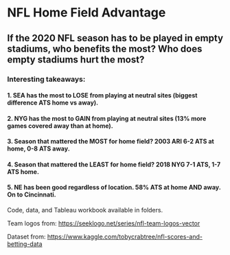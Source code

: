 # NFL Home Field Advantage

## If the 2020 NFL season has to be played in empty stadiums, who benefits the most? Who does empty stadiums hurt the most?

### Interesting takeaways:

#### 1. SEA has the most to LOSE from playing at neutral sites (biggest difference ATS home vs away).
#### 2. NYG has the most to GAIN from playing at neutral sites (13% more games covered away than at home).
#### 3. Season that mattered the MOST for home field? 2003 ARI 6-2 ATS at home, 0-8 ATS away. 
#### 4. Season that mattered the LEAST for home field? 2018 NYG 7-1 ATS, 1-7 ATS home. 
#### 5. NE has been good regardless of location. 58% ATS at home AND away. On to Cincinnati. 

Code, data, and Tableau workbook available in folders.

Team logos from: https://seeklogo.net/series/nfl-team-logos-vector

Dataset from: https://www.kaggle.com/tobycrabtree/nfl-scores-and-betting-data
